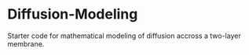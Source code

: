# Diffusion-Modeling

Starter code for mathematical modeling of diffusion accross a two-layer membrane. 
